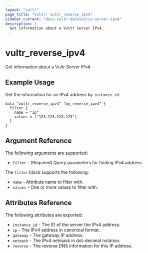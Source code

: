 ```yaml
---
layout: "vultr"
page_title: "Vultr: vultr_reverse_ipv4"
sidebar_current: "docs-vultr-datasource-server-ipv4"
description: |-
  Get information about a Vultr Server IPv4.
---
```


# vultr_reverse_ipv4

Get information about a Vultr Server IPv4.

## Example Usage

Get the information for an IPv4 address by `instance_id`:

```hcl
data "vultr_reverse_ipv4" "my_reverse_ipv4" {
  filter {
    name = "ip"
    values = ["123.123.123.123"]
  }
}
```

## Argument Reference

The following arguments are supported:

* `filter` - (Required) Query parameters for finding IPv4 address.

The `filter` block supports the following:

* `name` - Attribute name to filter with.
* `values` - One or more values to filter with.

## Attributes Reference

The following attributes are exported:

* `instance_id` - The ID of the server the IPv4 address.
* `ip` - The IPv4 address in canonical format.
* `gateway` - The gateway IP address.
* `netmask` - The IPv4 netmask in dot-decimal notation.
* `reverse` - The reverse DNS information for this IP address.
